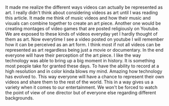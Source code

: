 It made me realize the different ways videos can actually be represented as art. I really didn't think about considering videos as art until I was reading this article. It made me think of music videos and how their music and visuals can combine together to create an art piece. Another one would be creating montages of video games that are posted religiously on Youtube. We are exposed to these kinds of videos everyday yet I hardly thought of them as art. Now everytime I see a video posted on youtube I will remember how it can be perceived as an art form. I think most if not all videos can be represented as art regardless being just a movie or documentary. In the end everyone will have their perception of the art piece.
	I like the way technology was able to bring up a big moment in history. It is something most people take for granted these days. To have the ability to record at a high resolution and in color kinda blows my mind. Amazing how technology has evolved to. This way everyone will have a chance to represent their own videos and share them to the rest of the world. This in a way gives us a variety when it comes to our entertainment. We won't be forced to watch the point of view of one director but of everyone else regarding different backgrounds.
